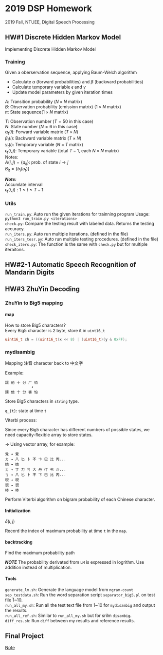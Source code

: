 # 2019 DSP Homework
2019 Fall, NTUEE, Digital Speech Processing

## HW#1 Discrete Hidden Markov Model
Implementing Discrete Hidden Markov Model

### Training
Given a oberservation sequence, applying Baum-Welch algorithm
- Calculate $\alpha$ (forward probabilities) and $\beta$ (backward probabilities)
- Calculate temporary variable $\epsilon$ and $\gamma$
- Update model parameters by given iteration times

$A:$ Transition probability ($N{\times}N$ matrix)  
$B:$ Observation probability (emission matrix) ($1{\times}N$ matrix)  
$\pi:$ State sequence($1{\times}N$ matrix)  

$T:$ Observation number ($T=50$ in this case)  
$N:$ State number ($N=6$ in this case)  
$\alpha_t(i):$ Forward variable matrix $(T{\times}N)$  
$\beta_t(i):$ Backward variable matrix $(T{\times}N)$  
$\gamma_t(i):$ Temporary variable ($N{\times}T$ matrix)  
$\epsilon_t(i,j):$ Temporary variable (total $T-1$, each $N{\times}N$ matrix)  
Notes:    
$A(i,j)=\{a_{ij}\}:$ prob. of state $i{\rightarrow}j$  
$B_{jt}=\{b_j(o_t)\}$  

***Note:***  
Accumlate interval  
$\epsilon_t(i,j): 1{\leq}t{\leq}T-1$  

### Utils
`run_train.py`: Auto run the given iterations for trainning program
Usage: `python3 run_train.py <iterations>`  
`check.py`: Compare the testing result with labeled data. Returns the testing accuracy.  
`run_iters.py`: Auto run multiple iterations. (defined in the file)  
`run_iters_tesr.py`: Auto run multiple testing procedures. (defined in the file)  
`check_iters.py`: The function is the same with `check.py` but for multiple iteraitons.

## HW#2-1 Automatic Speech Recognition of Mandarin Digits

## HW#3 ZhuYin Decoding

### ZhuYin to Big5 mapping

#### map
How to store Big5 characters?  
Every Big5 character is 2 byte, store it in `uint16_t`
```cpp
uint16_t ch = ((uint16_t)x << 8) | (uint16_t)(y & 0xFF);
```

### mydisambig
Mapping 注音 character back to 中文字

Example:
```
讓 他 十 分 ㄏ 怕
            ↓
讓 他 十 分 害 怕
```

Store Big5 characters in `string` type.

`q_{t}`: state at time `t`

Viterbi process:

Since every Big5 character has different numbers of possible states, we need capacity-flexible array to store states.

→ Using vector<string> array, for example:
```
覺 → 覺
ㄉ → 八 匕 卜 不 卞 巴 比 丙...
她 → 她
ㄉ → 丁 刀 刁 大 丹 仃 弔 斗...
ㄅ → 八 匕 卜 不 卞 巴 比 丙...
現 → 現
很 → 很
棒 → 棒
```
Perform Viterbi algorithm on bigram probability of each Chinese character.

#### Initialization
$\delta(i,j)$

Record the index of maximum probability at time `t` in the `map`.

#### backtracking
Find the maximum probability path

***NOTE***
The probability derivated from `LM` is expressed in logrithm. Use addition instead of multiplication.  

#### Tools
`generate_lm.sh`: Generate the language model from `ngram-count`   
`sep_testdata.sh`: Run the word separation script `separator_big5.pl` on test file 1~10.  
`run_all_my.sh`: Run all the test text file from 1~10 for `mydisambig` and output the results.  
`run_all_ref.sh`: Similar to  `run_all_my.sh` but for srilm `disambig`.  
`diff_res.sh`: Run `diff` between my results and reference results.  


## Final Project
[Note](https://hackmd.io/@q3EMTZQBRcapvN2T2DzWxA/ByRKwXb0S)